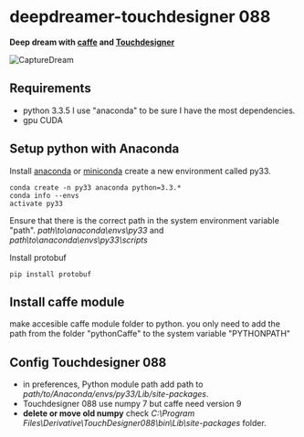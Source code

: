 # deepdreamer-touchdesigner 088

**Deep dream with [caffe](http://caffe.berkeleyvision.org/) and [Touchdesigner](http://www.derivative.ca/)**

![CaptureDream](http://aledel.github.io/deepdreamer-touchdesigner/images/dreamtouch.jpg)

## Requirements
* python 3.3.5
I use "anaconda" to be sure I have the most dependencies.
* gpu CUDA


## Setup python with Anaconda

Install [anaconda](https://www.continuum.io/downloads) or [miniconda](http://conda.pydata.org/miniconda.html)
create a new environment called py33.
```
conda create -n py33 anaconda python=3.3.*
conda info --envs
activate py33
```
Ensure that there is the correct path in the system environment variable "path".
_path\to\anaconda\envs\py33_ and
_path\to\anaconda\envs\py33\scripts_

Install protobuf
```
pip install protobuf
```

## Install caffe module
make accesible caffe module folder to python.
you only need to add the path from the folder "pythonCaffe" to the system variable "PYTHONPATH"

## Config Touchdesigner 088
* in preferences, Python module path add path to *path/to/Anaconda/envs/py33/Lib/site-packages*.
* Touchdesigner 088 use numpy 7 but caffe need version 9
* **delete or move old numpy** check *C:\Program Files\Derivative\TouchDesigner088\bin\Lib\site-packages* folder.


